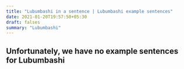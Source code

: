 ```yaml
---
title: "Lubumbashi in a sentence | Lubumbashi example sentences"
date: 2021-01-20T19:57:50+05:30
draft: falses
summary: "Lubumbashi"
---
```

## Unfortunately, we have no example sentences for Lubumbashi                 
